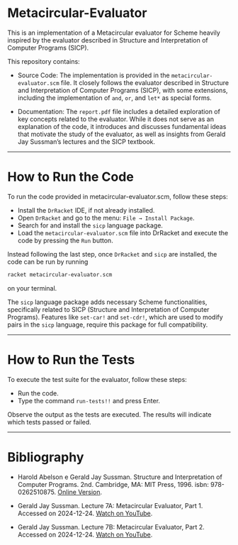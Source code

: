 # Metacircular-Evaluator

This is an implementation of a Metacircular evaluator for Scheme heavily inspired by the evaluator described in Structure and Interpretation of Computer Programs (SICP).

This repository contains:

- Source Code: The implementation is provided in the ``metacircular-evaluator.scm`` file. It closely follows the evaluator described in Structure and Interpretation of Computer Programs (SICP), with some extensions, including the implementation of ``and``, ``or``, and ``let*`` as special forms.

- Documentation: The ``report.pdf`` file includes a detailed exploration of key concepts related to the evaluator. While it does not serve as an explanation of the code, it introduces and discusses fundamental ideas that motivate the study of the evaluator, as well as insights from Gerald Jay Sussman’s lectures and the SICP textbook.

-----

# How to Run the Code

To run the code provided in metacircular-evaluator.scm, follow these steps:

+ Install the ``DrRacket`` IDE, if not already installed.
+ Open ``DrRacket`` and go to the menu: ``File → Install Package``.
+ Search for and install the ``sicp`` language package.
+ Load the ``metacircular-evaluator.scm`` file into DrRacket and execute the code by pressing the ``Run`` button.

Instead following the last step, once ``DrRacket`` and ``sicp`` are installed, the code can be run by running

```bash 
racket metacircular-evaluator.scm
```

on your terminal.

The ``sicp`` language package adds necessary Scheme functionalities, specifically related to SICP (Structure and Interpretation of Computer Programs). Features like ``set-car!`` and ``set-cdr!``, which are used to modify pairs in the ``sicp`` language, require this package for full compatibility.

-----

# How to Run the Tests

To execute the test suite for the evaluator, follow these steps:

+ Run the code.
+ Type the command ``run-tests!!`` and press Enter.

Observe the output as the tests are executed. The results will indicate which tests passed or failed.

-----

# Bibliography

- Harold Abelson e Gerald Jay Sussman. Structure and Interpretation of Computer Programs. 2nd. Cambridge, MA: MIT Press, 1996. isbn: 978-0262510875. [Online Version](https://mitpress.mit.edu/sites/default/files/sicp/index.html).

- Gerald Jay Sussman. Lecture 7A: Metacircular Evaluator, Part 1. Accessed on 2024-12-24. [Watch on YouTube](https://youtu.be/aAlR3cezPJg).

- Gerald Jay Sussman. Lecture 7B: Metacircular Evaluator, Part 2. Accessed on 2024-12-24. [Watch on YouTube](https://youtu.be/QVEOq5k6Xi0).

